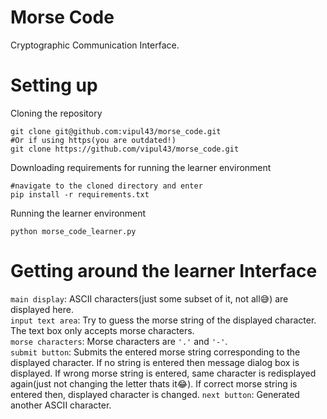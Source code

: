# Morse Code
Cryptographic Communication Interface.

# Setting up
Cloning the repository
```
git clone git@github.com:vipul43/morse_code.git
#Or if using https(you are outdated!)
git clone https://github.com/vipul43/morse_code.git
```
Downloading requirements for running the learner environment
```
#navigate to the cloned directory and enter
pip install -r requirements.txt
```
Running the learner environment
```
python morse_code_learner.py
```

# Getting around the learner Interface
`main display`: ASCII characters(just some subset of it, not all😅) are displayed here.<br>
`input text area`: Try to guess the morse string of the displayed character. The text box only accepts morse characters.<br>
`morse characters`: Morse characters are `'.'` and `'-'`. <br> 
`submit button`: Submits the entered morse string corresponding to the displayed character. If no string is entered then message dialog box is displayed. If wrong morse string is entered, same character is redisplayed again(just not changing the letter thats it😂). If correct morse string is entered then, displayed character is changed.
`next button`: Generated another ASCII character.